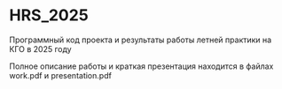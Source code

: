 # HRS_2025
Программный код проекта и результаты работы летней практики на КГО в 2025 году

Полное описание работы и краткая презентация находится в файлах work.pdf и presentation.pdf

